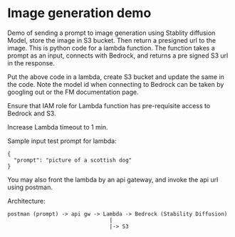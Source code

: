 # Image generation demo

Demo of sending a prompt to image generation using Stablity diffusion Model, store the image in S3 bucket.
Then return a presigned url to the image.
This is python code for a lambda function. The function takes a prompt as an input, connects with Bedrock, and returns a pre signed S3 url in the response.

Put the above code in a lambda, create S3 bucket and update the same in the code. Note the model id when connecting to Bedrock can be taken by googling out or the FM documentation page.

Ensure that IAM role for Lambda function has pre-requisite access to Bedrock and S3.

Increase Lambda timeout to 1 min.

Sample input test prompt for lambda:

```
{
  "prompt": "picture of a scottish dog"
}

```

You may also front the lambda by an api gateway, and invoke the api url using postman.

Architecture:
```
postman (prompt) -> api gw -> Lambda -> Bedrock (Stability Diffusion)
                                |
                                |-> S3                                     
```
